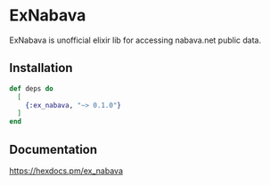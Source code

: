 # ExNabava

ExNabava is unofficial elixir lib for accessing nabava.net public data.

## Installation

```elixir
def deps do
  [
    {:ex_nabava, "~> 0.1.0"}
  ]
end
```

## Documentation

<https://hexdocs.pm/ex_nabava>

